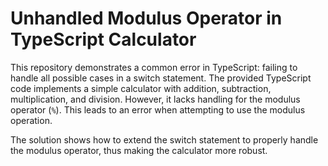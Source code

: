 # Unhandled Modulus Operator in TypeScript Calculator

This repository demonstrates a common error in TypeScript: failing to handle all possible cases in a switch statement.  The provided TypeScript code implements a simple calculator with addition, subtraction, multiplication, and division. However, it lacks handling for the modulus operator (`%`). This leads to an error when attempting to use the modulus operation.

The solution shows how to extend the switch statement to properly handle the modulus operator, thus making the calculator more robust.